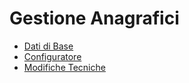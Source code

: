# Gestione Anagrafici
- [Dati di Base](Documentazione%20SmeUP/DOC_OPE/000020/BR/_sidebar.md)
- [Configuratore](Documentazione%20SmeUP/DOC_OPE/000020/CF/_sidebar.md)
- [Modifiche Tecniche](Documentazione%20SmeUP/DOC_OPE/000020/MT/_sidebar.md)
